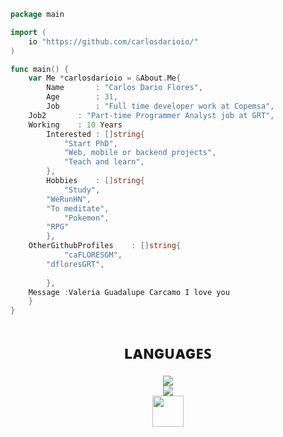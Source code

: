 ```go
package main

import (
    io "https://github.com/carlosdarioio/"
)

func main() {
    var Me *carlosdarioio = &About.Me{
        Name 	   : "Carlos Dario Flores",           
        Age        : 31,
        Job        : "Full time developer work at Copemsa",
	Job2       : "Part-time Programmer Analyst job at GRT",
	Working	   : 10 Years
        Interested : []string{
            "Start PhD",
            "Web, mobile or backend projects",            
            "Teach and learn",
        },
        Hobbies    : []string{
            "Study",
	    "WeRunHN",
	    "To meditate",
    	    "Pokemon",
	    "RPG"
        },
	OtherGithubProfiles    : []string{
            "caFLORESGM",
	    "dfloresGRT",	    
	    
        },
	Message	:Valeria Guadalupe Carcamo I love you
    }
}
```
<h1 align="center"> ʟᴀɴɢᴜᴀɢᴇꜱ</h1>
<p align="center">
  <a href="https://skillicons.dev">
    <img src="https://skillicons.dev/icons?i=html,js,css,vue,react&perline=5" />
    </br>
    <img src="https://skillicons.dev/icons?i=php,mysql,git,github,vscode&perline=5" />
    </br>
    <img src="https://raw.githubusercontent.com/gofiber/docs/master/static/fiber_v2_logo.svg" height=50>
  </a>
</p>

